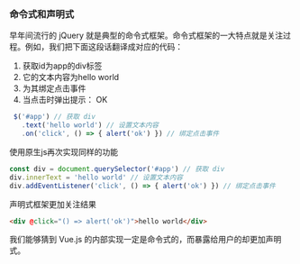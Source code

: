 ### 命令式和声明式
早年间流行的 jQuery 就是典型的命令式框架。命令式框架的一大特点就是关注过程。例如，我们把下面这段话翻译成对应的代码：
1. 获取id为app的div标签
2. 它的文本内容为hello world 
3. 为其绑定点击事件
4. 当点击时弹出提示： OK
```javascript
 $('#app') // 获取 div
   .text('hello world') // 设置文本内容
   .on('click', () => { alert('ok') }) // 绑定点击事件
```
使用原生js再次实现同样的功能
```javascript
const div = document.querySelector('#app') // 获取 div
div.innerText = 'hello world' // 设置文本内容
div.addEventListener('click', () => { alert('ok') }) // 绑定点击事件
```
声明式框架更加关注结果
```html
<div @click="() => alert('ok')">hello world</div>
```
我们能够猜到 Vue.js 的内部实现一定是命令式的，而暴露给用户的却更加声明式。
